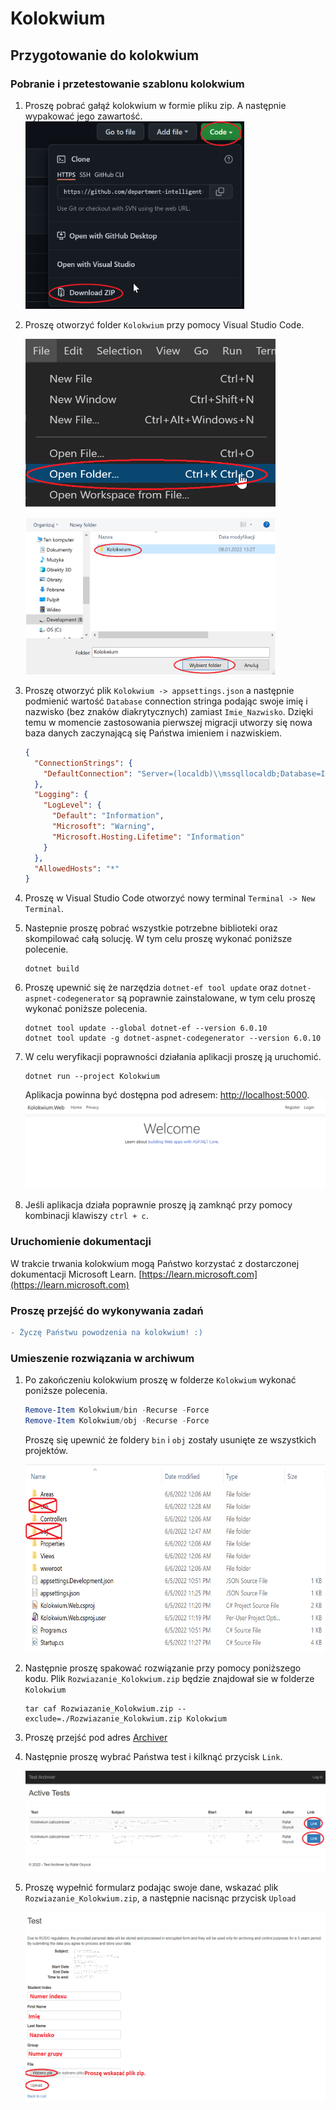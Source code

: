 # Kolokwium
## Przygotowanie do kolokwium
### Pobranie i przetestowanie szablonu kolokwium
1) Proszę pobrać gałąź kolokwium w formie pliku zip. A następnie wypakować jego zawartość.
  <img src="Img/download_zip.png" width=350 height=300></img>
2) Proszę otworzyć folder `Kolokwium` przy pomocy Visual Studio Code.

    <img src="Img/open_folder.png" width=400 height=270></img>

    <img src="Img/open_folder2.png" width=400 height=250></img>

3) Proszę otworzyć plik `Kolokwium -> appsettings.json` a następnie podmienić wartość `Database` connection stringa podając swoje imię i nazwisko (bez znaków diakrytycznych) zamiast `Imie_Nazwisko`. Dzięki temu w momencie zastosowania pierwszej migracji utworzy się nowa baza danych zaczynającą się Państwa imieniem i nazwiskiem.
    ```json
    {
      "ConnectionStrings": {
        "DefaultConnection": "Server=(localdb)\\mssqllocaldb;Database=Imie_NazwiskoAppDb;Trusted_Connection=True;MultipleActiveResultSets=true"
      },
      "Logging": {
        "LogLevel": {
          "Default": "Information",
          "Microsoft": "Warning",
          "Microsoft.Hosting.Lifetime": "Information"
        }
      },
      "AllowedHosts": "*"
    }
    ```
4) Proszę w Visual Studio Code otworzyć nowy terminal `Terminal -> New Terminal`.
    
5) Nastepnie proszę pobrać wszystkie potrzebne biblioteki oraz skompilować całą solucję. W tym celu proszę wykonać poniższe polecenie.

    ```
    dotnet build
    ```
6) Proszę upewnić się że narzędzia `dotnet-ef tool update` oraz `dotnet-aspnet-codegenerator` są poprawnie zainstalowane, w tym celu proszę wykonać poniższe polecenia.    
    ```
    dotnet tool update --global dotnet-ef --version 6.0.10
    dotnet tool update -g dotnet-aspnet-codegenerator --version 6.0.10
    ```
    
7) W celu weryfikacji poprawności działania aplikacji proszę ją uruchomić.

    ```
    dotnet run --project Kolokwium
    ```

    Aplikacja powinna być dostępna pod adresem: [http://localhost:5000](http://localhost:5000).
    ![Alt text](Img/run_web.png?raw=true)
    
8) Jeśli aplikacja działa poprawnie proszę ją zamknąć przy pomocy kombinacji klawiszy `ctrl + c`.

### Uruchomienie dokumentacji
W trakcie trwania kolokwium mogą Państwo korzystać z dostarczonej dokumentacji Microsoft Learn. 
[https://learn.microsoft.com](https://learn.microsoft.com)

### Proszę przejść do wykonywania zadań

```diff
- Życzę Państwu powodzenia na kolokwium! :)
```

### Umieszenie rozwiązania w archiwum
1)  Po zakończeniu kolokwium proszę w folderze `Kolokwium` wykonać poniższe polecenia.
    ```powershell
    Remove-Item Kolokwium/bin -Recurse -Force
    Remove-Item Kolokwium/obj -Recurse -Force
    ```
    Proszę się upewnić że foldery `bin` i `obj` zostały usunięte ze wszystkich projektów.
    
    <img src="Img/del_folders.png" width=600 height=300></img>
    
2)  Następnie proszę spakować rozwiązanie przy pomocy poniższego kodu. Plik `Rozwiazanie_Kolokwium.zip` będzie znajdował sie w folderze `Kolokwium`

    ```
    tar caf Rozwiazanie_Kolokwium.zip --exclude=./Rozwiazanie_Kolokwium.zip Kolokwium 
    ```
    
3)  Proszę przejść pod adres [Archiver](http://ik2a.kik.pcz.czest.pl/archiver/TestArchive/Index)
4)  Następnie proszę wybrać Państwa test i kilknąć przycisk `Link`.

    ![Alt text](Img/ArchiverUpload1.png?raw=true)
    
5)  Proszę wypełnić formularz podając swoje dane, wskazać plik `Rozwiazanie_Kolokwium.zip`, a następnie nacisnąc przycisk `Upload`

    ![Alt text](Img/ArchiverUpload2.png?raw=true)
    
 
